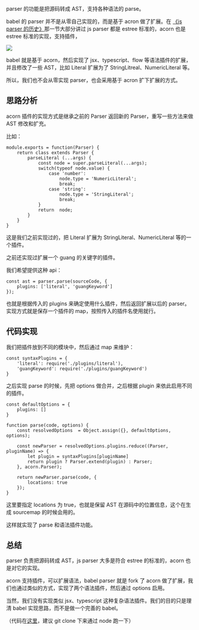 parser 的功能是把源码转成 AST，支持各种语法的 parse。

babel 的 parser 并不是从零自己实现的，而是基于 acron 做了扩展。在 [《js parser 的历史》](https://juejin.cn/book/6946117847848321055/section/6947682728200372232 "https://juejin.cn/book/6946117847848321055/section/6947682728200372232")那一节大部分讲过 js parser 都是 estree 标准的，acorn 也是 estree 标准的实现，支持插件，

![](https://p1-juejin.byteimg.com/tos-cn-i-k3u1fbpfcp/08bfa0a1014d452a9b8d9940e106bf25~tplv-k3u1fbpfcp-jj-mark:1600:0:0:0:q75.image#?w=538&h=306&s=41511&e=png&b=ffffff)

babel 就是基于 acorn，然后实现了 jsx、typescript、flow 等语法插件的扩展，并且修改了一些 AST，比如 Literal 扩展为了 StringLitreal、NumericLiteral 等。

所以，我们也不会从零实现 parser，也会采用基于 acron 扩下扩展的方式。

思路分析
----

acorn 插件的实现方式是继承之前的 Parser 返回新的 Parser，重写一些方法来做 AST 修改和扩充。

比如：

    module.exports = function(Parser) {
        return class extends Parser {
            parseLiteral (...args) {
                const node = super.parseLiteral(...args);
                switch(typeof node.value) {
                    case 'number':
                        node.type = 'NumericLiteral';
                        break;
                    case 'string':
                        node.type = 'StringLiteral';
                        break;
                }
                return  node;
            }
        }
    }
    

这是我们之前实现过的，把 Literal 扩展为 StringLiteral、NumericLiteral 等的一个插件。

之前还实现过扩展一个 guang 的关键字的插件。

我们希望提供这种 api：

    const ast = parser.parse(sourceCode, {
        plugins: ['literal', 'guangKeyword']
    });
    

也就是根据传入的 plugins 来确定使用什么插件，然后返回扩展以后的 parser。实现方式就是保存一个插件的 map，按照传入的插件名使用就行。

代码实现
----

我们把插件放到不同的模块中，然后通过 map 来维护：

    const syntaxPlugins = {
        'literal': require('./plugins/literal'),
        'guangKeyword': require('./plugins/guangKeyword')
    }
    

之后实现 parse 的时候，先把 options 做合并，之后根据 plugin 来依此启用不同的插件。

    const defaultOptions = {
        plugins: []
    }
    
    function parse(code, options) {
        const resolvedOptions  = Object.assign({}, defaultOptions, options);
    
        const newParser = resolvedOptions.plugins.reduce((Parser, pluginName) => {
            let plugin = syntaxPlugins[pluginName]
            return plugin ? Parser.extend(plugin) : Parser; 
        }, acorn.Parser);
    
        return newParser.parse(code, {
            locations: true
        });
    }
    

这里要指定 locations 为 true，也就是保留 AST 在源码中的位置信息，这个在生成 sourcemap 的时候会用的。

这样就实现了 parse 和语法插件功能。

总结
--

parser 负责把源码转成 AST，js parser 大多是符合 estree 的标准的，acorn 也是对它的实现。

acorn 支持插件，可以扩展语法，babel parser 就是 fork 了 acorn 做了扩展，我们也通过类似的方式，实现了两个语法插件，然后通过 options 启用。

当然，我们没有实现类似 jsx、typescript 这种复杂语法插件。我们的目的只是理清 babel 实现思路，而不是做一个完善的 babel。

（代码在[这里](https://github.com/QuarkGluonPlasma/babel-plugin-exercize "https://github.com/QuarkGluonPlasma/babel-plugin-exercize")，建议 git clone 下来通过 node 跑一下）